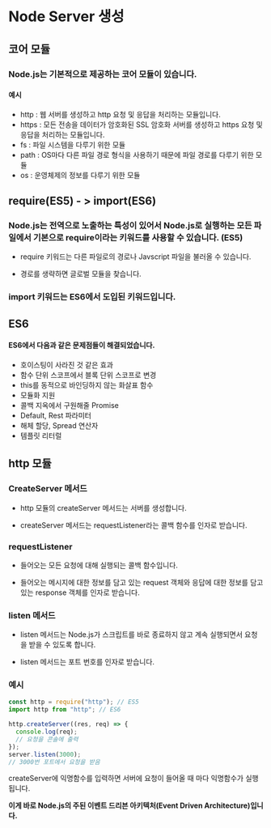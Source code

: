 # **Node Server 생성**

## 코어 모듈

### Node.js는 기본적으로 제공하는 코어 모듈이 있습니다.

#### 예시

- http : 웹 서버를 생성하고 http 요청 및 응답을 처리하는 모듈입니다.
- https : 모든 전송을 데이터가 암호화된 SSL 암호화 서버를 생성하고 https 요청 및 응답을 처리하는 모듈입니다.
- fs : 파일 시스템을 다루기 위한 모듈
- path : OS마다 다른 파일 경로 형식을 사용하기 때문에 파일 경로를 다루기 위한 모듈
- os : 운영체제의 정보를 다루기 위한 모듈

## require(ES5) - > import(ES6)

### Node.js는 전역으로 노출하는 특성이 있어서 Node.js로 실행하는 모든 파일에서 기본으로 require이라는 키워드를 사용할 수 있습니다. (ES5)

- require 키워드는 다른 파일로의 경로나 Javscript 파일을 불러올 수 있습니다.

- 경로를 생략하면 글로벌 모듈을 찾습니다.

### import 키워드는 ES6에서 도입된 키워드입니다.

## ES6

#### ES6에서 다음과 같은 문제점들이 해결되었습니다.

- 호이스팅이 사라진 것 같은 효과
- 함수 단위 스코프에서 블록 단위 스코프로 변경
- this를 동적으로 바인딩하지 않는 화살표 함수
- 모듈화 지원
- 콜백 지옥에서 구원해줄 Promise
- Default, Rest 파라미터
- 해체 할당, Spread 연산자
- 템플릿 리터럴

## http 모듈

### CreateServer 메서드

- http 모듈의 createServer 메서드는 서버를 생성합니다.

- createServer 메서드는 requestListener라는 콜백 함수를 인자로 받습니다.

### requestListener

- 들어오는 모든 요청에 대해 실행되는 콜백 함수입니다.

- 들어오는 메시지에 대한 정보를 담고 있는 request 객체와 응답에 대한 정보를 담고 있는 response 객체를 인자로 받습니다.

### listen 메서드

- listen 메서드는 Node.js가 스크립트를 바로 종료하지 않고 계속 실행되면서 요청을 받을 수 있도록 합니다.

- listen 메서드는 포트 번호를 인자로 받습니다.

### 예시

```javascript
const http = require("http"); // ES5
import http from "http"; // ES6

http.createServer((res, req) => {
  console.log(req);
  // 요청을 콘솔에 출력
});
server.listen(3000);
// 3000번 포트에서 요청을 받음
```

createServer에 익명함수를 입력하면 서버에 요청이 들어올 때 마다 익명함수가 실행됩니다.

**이게 바로 Node.js의 주된 이벤트 드리븐 아키텍처(Event Driven Architecture)입니다.**
